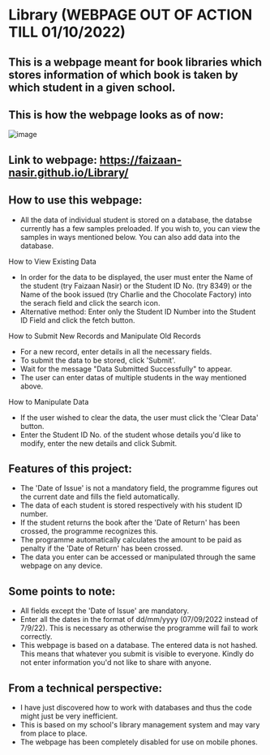 # Library (WEBPAGE OUT OF ACTION TILL 01/10/2022)
## This is a webpage meant for book libraries which stores information of which book is taken by which student in a given school.
## This is how the webpage looks as of now:
![image](https://user-images.githubusercontent.com/82143161/190234532-4ef87ff7-744a-40e8-a11d-6c3249c863bc.png)
## Link to webpage: https://faizaan-nasir.github.io/Library/
## How to use this webpage:
- All the data of individual student is stored on a database, the databse currently has a few samples preloaded. If you wish to, you can view the samples in ways mentioned below. You can also add data into the database.

How to View Existing Data
- In order for the data to be displayed, the user must enter the Name of the student (try Faizaan Nasir) or the Student ID No. (try 8349) or the Name of the book issued (try Charlie and the Chocolate Factory) into the serach field and click the search icon.
- Alternative method: Enter only the Student ID Number into the Student ID Field and click the fetch button.

How to Submit New Records and Manipulate Old Records
- For a new record, enter details in all the necessary fields.
- To submit the data to be stored, click 'Submit'.
- Wait for the message "Data Submitted Successfully" to appear.
- The user can enter datas of multiple students in the way mentioned above.

How to Manipulate Data
- If the user wished to clear the data, the user must click the 'Clear Data' button.
- Enter the Student ID No. of the student whose details you'd like to modify, enter the new details and click Submit.

## Features of this project:
- The 'Date of Issue' is not a mandatory field, the programme figures out the current date and fills the field automatically.
- The data of each student is stored respectively with his student ID number. 
- If the student returns the book after the 'Date of Return' has been crossed, the programme recognizes this.
- The programme automatically calculates the amount to be paid as penalty if the 'Date of Return' has been crossed. 
- The data you enter can be accessed or manipulated through the same webpage on any device.

## Some points to note: 
- All fields except the 'Date of Issue' are mandatory.
- Enter all the dates in the format of dd/mm/yyyy (07/09/2022 instead of 7/9/22). This is necessary as otherwise the programme will fail to work correctly.
- This webpage is based on a database. The entered data is not hashed. This means that whatever you submit is visible to everyone. Kindly do not enter information you'd not like to share with anyone.

## From a technical perspective:
- I have just discovered how to work with databases and thus the code might just be very inefficient. 
- This is based on my school's library management system and may vary from place to place. 
- The webpage has been completely disabled for use on mobile phones.
